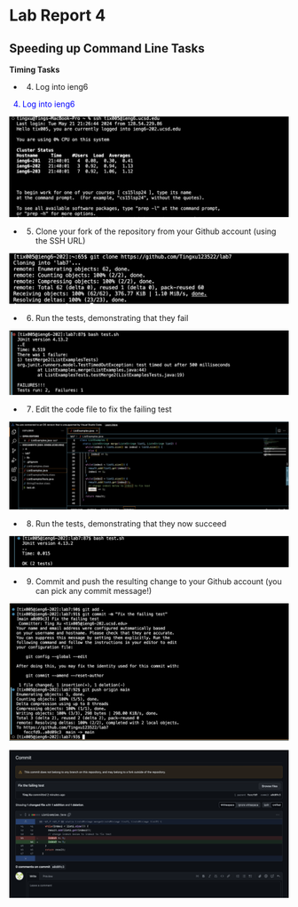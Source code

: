 # Lab Report 4

## Speeding up Command Line Tasks



**Timing Tasks**

* 4. Log into ieng6 

<span style = "color:blue"> 
 
4. Log into ieng6
     
</span>

![Image](lab4-1.png)


* 5. Clone your fork of the repository from your Github account (using the SSH URL)
 


![Image](lab4-2.png)

* 6. Run the tests, demonstrating that they fail

![Image](lab4-3.png)

 
     
* 7. Edit the code file to fix the failing test

![Image](lab4-4.png)

* 8. Run the tests, demonstrating that they now succeed

![Image](lab4-5.png)

* 9. Commit and push the resulting change to your Github account (you can pick any commit message!)

![Image](lab4-6.png)

![Image](lab4-7.png)




